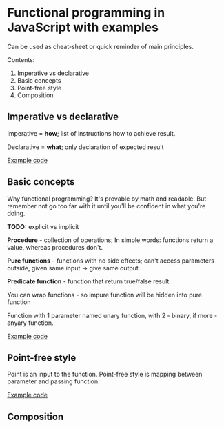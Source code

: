 
# Functional programming in JavaScript with examples

Can be used as cheat-sheet or quick reminder of main principles.

Contents:
1. Imperative vs declarative
2. Basic concepts
3. Point-free style
4. Composition

## Imperative vs declarative

Imperative = **how**; list of instructions how to achieve result.

Declarative = **what**; only declaration of expected result

<a href="https://github.com/KievDevel/functional-javascript/tree/master/declarative-imperative/index.js" target="_blank">Example code</a>

## Basic concepts

Why functional programming? It's provable by math and readable. 
But remember not go too far with it until you'll be confident in what you're doing.

**TODO:** explicit vs implicit

**Procedure** - collection of operations; 
In simple words: functions return a value, whereas procedures don't.

**Pure functions** - functions with no side effects;
can't access parameters outside, given same input -> give same output.

**Predicate function** - function that return true/false result.

You can wrap functions - so impure function will be hidden into pure function

Function with 1 parameter named unary function, with 2 - binary, if more - anyary function.

<a href="https://github.com/KievDevel/functional-javascript/tree/master/basic-concepts/index.js" target="_blank">Example code</a>

## Point-free style

Point is an input to the function. 
Point-free style is mapping between parameter and passing function.

<a href="https://github.com/KievDevel/functional-javascript/tree/master/point-free-style/index.js" target="_blank">Example code</a>

## Composition

